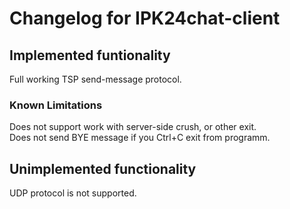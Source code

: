 # Changelog for IPK24chat-client
## Implemented funtionality
Full working TSP send-message protocol. 
### Known Limitations
Does not support work with server-side crush, or other exit.  
Does not send BYE message if you Ctrl+C exit from programm.  
## Unimplemented functionality
UDP protocol is not supported.  